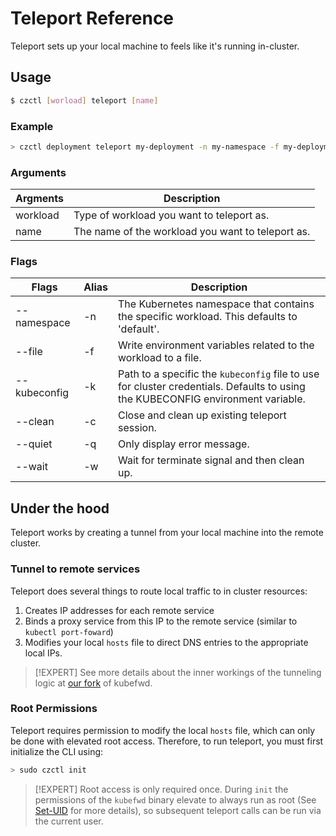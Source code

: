# Teleport Reference

Teleport sets up your local machine to feels like it's running in-cluster.

## Usage

```bash
$ czctl [worload] teleport [name]
```

### Example

```bash
> czctl deployment teleport my-deployment -n my-namespace -f my-deployment.env
```

### Arguments

| Argments  | Description
| --------  | -----------
| workload  | Type of workload you want to teleport as.
| name      | The name of the workload you want to teleport as.

### Flags

| Flags  | Alias | Description
| -----  | ----- | -----------
| --namespace | -n | The Kubernetes namespace that contains the specific workload.  This defaults to 'default'.
| --file | -f    | Write environment variables related to the workload to a file.
| --kubeconfig | -k | Path to a specific the `kubeconfig` file to use for cluster credentials.  Defaults to using the KUBECONFIG environment variable.
| --clean  | -c | Close and clean up existing teleport session.
| --quiet  | -q | Only display error message.
| --wait   | -w | Wait for terminate signal and then clean up.

## Under the hood

Teleport works by creating a tunnel from your local machine into the remote cluster.

### Tunnel to remote services

Teleport does several things to route local traffic to in cluster resources:

1. Creates IP addresses for each remote service
2. Binds a proxy service from this IP to the remote service (similar to `kubectl port-foward`)
3. Modifies your local `hosts` file to direct DNS entries to the appropriate local IPs.

> [!EXPERT]
> See more details about the inner workings of the tunneling logic at [our fork](https://github.com/c6o/kubefwd) of kubefwd.

### Root Permissions

Teleport requires permission to modify the local `hosts` file, which can only be done with elevated root access.  Therefore, to run teleport, you must first initialize the CLI using:

```bash
> sudo czctl init
```

> [!EXPERT]
> Root access is only required once.  During `init` the permissions of the `kubefwd` binary elevate to always run as root (See [Set-UID](https://en.wikipedia.org/wiki/Setuid) for more details), so subsequent teleport calls can be run via the current user.
